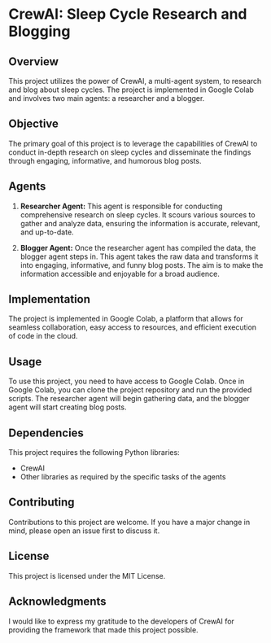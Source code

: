 # CrewAI: Sleep Cycle Research and Blogging

## Overview

This project utilizes the power of CrewAI, a multi-agent system, to research and blog about sleep cycles. The project is implemented in Google Colab and involves two main agents: a researcher and a blogger.

## Objective

The primary goal of this project is to leverage the capabilities of CrewAI to conduct in-depth research on sleep cycles and disseminate the findings through engaging, informative, and humorous blog posts.

## Agents

1. **Researcher Agent:** This agent is responsible for conducting comprehensive research on sleep cycles. It scours various sources to gather and analyze data, ensuring the information is accurate, relevant, and up-to-date.

2. **Blogger Agent:** Once the researcher agent has compiled the data, the blogger agent steps in. This agent takes the raw data and transforms it into engaging, informative, and funny blog posts. The aim is to make the information accessible and enjoyable for a broad audience.

## Implementation

The project is implemented in Google Colab, a platform that allows for seamless collaboration, easy access to resources, and efficient execution of code in the cloud.

## Usage

To use this project, you need to have access to Google Colab. Once in Google Colab, you can clone the project repository and run the provided scripts. The researcher agent will begin gathering data, and the blogger agent will start creating blog posts.

## Dependencies

This project requires the following Python libraries:

- CrewAI
- Other libraries as required by the specific tasks of the agents

## Contributing

Contributions to this project are welcome. If you have a major change in mind, please open an issue first to discuss it.

## License

This project is licensed under the MIT License.

## Acknowledgments

I would like to express my gratitude to the developers of CrewAI for providing the framework that made this project possible.

